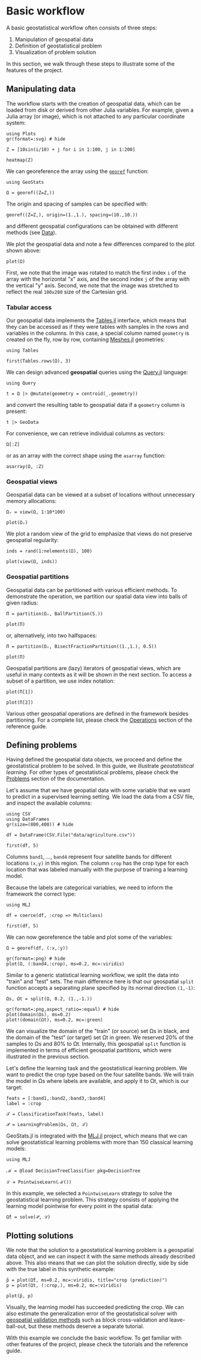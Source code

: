 # Basic workflow

A basic geostatistical workflow often consists of three steps:

1. Manipulation of geospatial data
2. Definition of geostatistical problem
3. Visualization of problem solution

In this section, we walk through these steps to illustrate some of the
features of the project.

## Manipulating data

The workflow starts with the creation of geospatial data, which can
be loaded from disk or derived from other Julia variables. For example,
given a Julia array (or image), which is not attached to any particular
coordinate system:

```@example workflow
using Plots
gr(format=:svg) # hide

Z = [10sin(i/10) + j for i in 1:100, j in 1:200]

heatmap(Z)
```

We can georeference the array using the [`georef`](@ref) function:

```@example workflow
using GeoStats

Ω = georef((Z=Z,))
```

The origin and spacing of samples can be specified with:

```@example workflow
georef((Z=Z,), origin=(1.,1.), spacing=(10.,10.))
```

and different geospatial configurations can be obtained with different
methods (see [Data](data.md)).

We plot the geospatial data and note a few differences compared to the
plot shown above:

```@example workflow
plot(Ω)
```

First, we note that the image was rotated to match the first index `i`
of the array with the horizontal "x" axis, and the second index `j` of
the array with the vertical "y" axis. Second, we note that the image
was stretched to reflect the real `100x200` size of the Cartesian grid.

### Tabular access

Our geospatial data implements the
[Tables.jl](https://github.com/JuliaData/Tables.jl) interface, which
means that they can be accessed as if they were tables with samples
in the rows and variables in the columns. In this case, a special
column named `geometry` is created on the fly, row by row, containing
[Meshes.jl](https://github.com/JuliaGeometry/Meshes.jl) geometries:

```@example workflow
using Tables

first(Tables.rows(Ω), 3)
```

We can design advanced **geospatial** queries
using the [Query.jl](https://github.com/queryverse/Query.jl) language:

```@example workflow
using Query

t = Ω |> @mutate(geometry = centroid(_.geometry))
```

and convert the resulting table to geospatial data if a `geometry`
column is present:

```@example workflow
t |> GeoData
```

For convenience, we can retrieve individual columns as vectors:

```@example workflow
Ω[:Z]
```

or as an array with the correct shape using the `asarray` function:

```@example workflow
asarray(Ω, :Z)
```

### Geospatial views

Geospatial data can be viewed at a subset of locations without
unnecessary memory allocations:

```@example workflow
Ωᵥ = view(Ω, 1:10*100)

plot(Ωᵥ)
```

We plot a random view of the grid to emphasize that views do not
preserve geospatial regularity:

```@example workflow
inds = rand(1:nelements(Ω), 100)

plot(view(Ω, inds))
```

### Geospatial partitions

Geospatial data can be partitioned with various efficient methods.
To demonstrate the operation, we partition our spatial data view into
balls of given radius:

```@example workflow
Π = partition(Ωᵥ, BallPartition(5.))

plot(Π)
```

or, alternatively, into two halfspaces:

```@example workflow
Π = partition(Ωᵥ, BisectFractionPartition((1.,1.), 0.5))

plot(Π)
```

Geospatial partitions are (lazy) iterators of geospatial views, which
are useful in many contexts as it will be shown in the next section.
To access a subset of a partition, we use index notation:

```@example workflow
plot(Π[1])
```

```@example workflow
plot(Π[2])
```

Various other geospatial operations are defined in the framework besides
partitioning. For a complete list, please check the [Operations](operations/partitioning.md) section of the reference guide.

## Defining problems

Having defined the geospatial data objects, we proceed and define the
geostatistical problem to be solved. In this guide, we illustrate
*geostatistical learning*. For other types of geostatistical problems,
please check the [Problems](problems.md) section of the documentation.

Let's assume that we have geopatial data with some variable that we want
to predict in a supervised learning setting. We load the data from a CSV
file, and inspect the available columns:

```@example workflow
using CSV
using DataFrames
gr(size=(800,400)) # hide

df = DataFrame(CSV.File("data/agriculture.csv"))

first(df, 5)
```

Columns `band1`, ..., `band4` represent four satellite bands for different
locations `(x,y)` in this region. The column `crop` has the crop type
for each location that was labeled manually with the purpose of training
a learning model.

Because the labels are categorical variables, we need to inform the
framework the correct type:

```@example workflow
using MLJ

df = coerce(df, :crop => Multiclass)

first(df, 5)
```

We can now georeference the table and plot some of the variables:

```@example workflow
Ω = georef(df, (:x,:y))

gr(format=:png) # hide
plot(Ω, (:band4,:crop), ms=0.2, mc=:viridis)
```

Similar to a generic statistical learning workflow, we split the data
into "train" and "test" sets. The main difference here is that our
geospatial `split` function accepts a separating plane specified by
its normal direction `(1,-1)`:

```@example workflow
Ωs, Ωt = split(Ω, 0.2, (1.,-1.))

gr(format=:png,aspect_ratio=:equal) # hide
plot(domain(Ωs), ms=0.2)
plot!(domain(Ωt), ms=0.2, mc=:green)
```

We can visualize the domain of the "train" (or source) set Ωs in black,
and the domain of the "test" (or target) set Ωt in green. We reserved
20% of the samples to Ωs and 80% to Ωt. Internally, this geospatial
`split` function is implemented in terms of efficient geospatial
partitions, which were illustrated in the previous section.

Let's define the learning task and the geostatistical learning problem.
We want to predict the crop type based on the four satellite bands.
We will train the model in Ωs where labels are available, and apply it
to Ωt, which is our target:

```@example workflow
feats = [:band1,:band2,:band3,:band4]
label = :crop

𝒯 = ClassificationTask(feats, label)

𝒫 = LearningProblem(Ωs, Ωt, 𝒯)
```

GeoStats.jl is integrated with the
[MLJ.jl](https://github.com/alan-turing-institute/MLJ.jl)
project, which means that we can solve geostatistical learning problems
with more than 150 classical learning models:

```@example workflow
using MLJ

ℳ = @load DecisionTreeClassifier pkg=DecisionTree

ℒ = PointwiseLearn(ℳ())
```

In this example, we selected a `PointwiseLearn` strategy to solve the
geostatistical learning problem. This strategy consists of applying the
learning model pointwise for every point in the spatial data:

```@example workflow
Ω̂t = solve(𝒫, ℒ)
```

## Plotting solutions

We note that the solution to a geostatistical learning problem is a
geospatial data object, and we can inspect it with the same methods
already described above. This also means that we can plot the solution
directly, side by side with the true label in this synthetic example:

```@example workflow
p̂ = plot(Ω̂t, ms=0.2, mc=:viridis, title="crop (prediction)")
p = plot(Ωt, (:crop,), ms=0.2, mc=:viridis)

plot(p̂, p)
```

Visually, the learning model has succeeded predicting the crop. We can
also estimate the generalization error of the geostatistical solver with
[geospatial validation methods](validation.md) such as block
cross-validation and leave-ball-out, but these methods deserve
a separate tutorial.

With this example we conclude the basic workflow. To get familiar with
other features of the project, please check the tutorials and the
reference guide.
